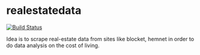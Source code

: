# realestatedata

[![Build Status](https://travis-ci.org/Flourish3/realestateparser.svg?branch=master)](https://travis-ci.org/Flourish3/realestateparser)

Idea is to scrape real-estate data from sites like blocket, hemnet in order to do data analysis on the cost of living.
